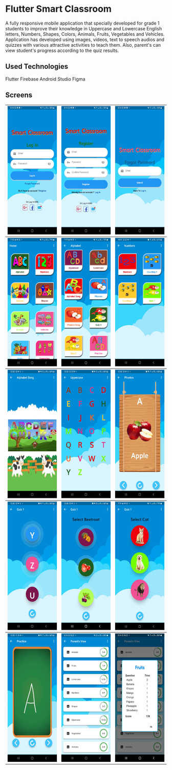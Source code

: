 # Flutter Smart Classroom

A fully responsive mobile application that specially developed for grade 1 students to improve their knowledge in Uppercase and Lowercase English letters, Numbers, Shapes, Colors, Animals, Fruits, Vegetables and Vehicles. Application has developed using images, videos, text to speech audios and quizzes with various attractive activities to teach them. Also, parent's can view student's progress according to the quiz results.

## Used Technologies
  Flutter
  Firebase
  Android Studio
  Figma
  
##  Screens
<table>
  <tr>
    <th scope="col"><img src="https://github.com/IsuruNWeerasinghe/Flutter-Smart-Classroom/blob/master/Screenshots/Screenshot_20220611-201411.jpg" width="200" height="400"></th>
    <th scope="col"><img src="https://github.com/IsuruNWeerasinghe/Flutter-Smart-Classroom/blob/master/Screenshots/Screenshot_20220611-201418.jpg" width="200" height="400"></th>
    <th scope="col"><img src="https://github.com/IsuruNWeerasinghe/Flutter-Smart-Classroom/blob/master/Screenshots/Screenshot_20220611-201428.jpg" width="200" height="400"></th>
  </tr>
  <tr>
    <th scope="col"><img src="https://github.com/IsuruNWeerasinghe/Flutter-Smart-Classroom/blob/master/Screenshots/Screenshot_20220614-071855.jpg" width="200" height="400"></th>
    <th scope="col"><img src="https://github.com/IsuruNWeerasinghe/Flutter-Smart-Classroom/blob/master/Screenshots/Screenshot_20220614-071905.jpg" width="200" height="400"></th>
    <th scope="col"><img src="https://github.com/IsuruNWeerasinghe/Flutter-Smart-Classroom/blob/master/Screenshots/Screenshot_20220608-225147.jpg" width="200" height="400"></th> 
  </tr>
  <tr>
    <th scope="col"><img src="https://github.com/IsuruNWeerasinghe/Flutter-Smart-Classroom/blob/master/Screenshots/Screenshot_20220609-000232.jpg" width="200" height="400"></th>
    <th scope="col"><img src="https://github.com/IsuruNWeerasinghe/Flutter-Smart-Classroom/blob/master/Screenshots/Screenshot_20220609-000208.jpg" width="200" height="400"></th>
    <th scope="col"><img src="https://github.com/IsuruNWeerasinghe/Flutter-Smart-Classroom/blob/master/Screenshots/Screenshot_20220609-000243.jpg" width="200" height="400"></th>
  </tr>
  <tr>
    <th scope="col"><img src="https://github.com/IsuruNWeerasinghe/Flutter-Smart-Classroom/blob/master/Screenshots/Screenshot_20220609-000306.jpg" width="200" height="400"></th>
    <th scope="col"><img src="https://github.com/IsuruNWeerasinghe/Flutter-Smart-Classroom/blob/master/Screenshots/Screenshot_20220609-000624.jpg" width="200" height="400"></th>
    <th scope="col"><img src="https://github.com/IsuruNWeerasinghe/Flutter-Smart-Classroom/blob/master/Screenshots/Screenshot_20220614-071935.jpg" width="200" height="400"></th>
  </tr>
  <tr>
    <th scope="col"><img src="https://github.com/IsuruNWeerasinghe/Flutter-Smart-Classroom/blob/master/Screenshots/Screenshot_20220609-000334.jpg" width="200" height="400"></th>
    <th scope="col"><img src="https://github.com/IsuruNWeerasinghe/Flutter-Smart-Classroom/blob/master/Screenshots/Screenshot_20220610-201436.jpg" width="200" height="400"></th>
    <th scope="col"><img src="https://github.com/IsuruNWeerasinghe/Flutter-Smart-Classroom/blob/master/Screenshots/Screenshot_20220610-201443.jpg" width="200" height="400"></th>
  </tr>
  
</table>
